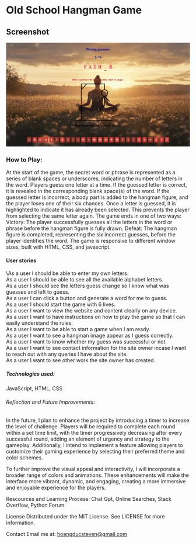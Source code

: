 # Old School Hangman Game

## Screenshot

![Game Screenshot](screenshot/screenshot.png)

### How to Play:

At the start of the game, the secret word or phrase is represented as a series of blank spaces or underscores, indicating the number of letters in the word.
Players guess one letter at a time.
If the guessed letter is correct, it is revealed in the corresponding blank space(s) of the word.
If the guessed letter is incorrect, a body part is added to the hangman figure, and the player loses one of their six chances.
Once a letter is guessed, it is highlighted to indicate it has already been selected. This prevents the player from selecting the same letter again.
The game ends in one of two ways:
Victory: The player successfully guesses all the letters in the word or phrase before the hangman figure is fully drawn.
Defeat: The hangman figure is completed, representing the six incorrect guesses, before the player identifies the word.
The game is responsive to different window sizes, built with HTML, CSS, and javascript.   

#### User stories

\As a user I should be able to enter my own letters.\
As a user I should be able to see all the available alphabet letters.\
As a user I should see the letters guess change so I know what was guesses and left to guess.\
As a user I can click a button and generate a word for me to guess.\
As a user I should start the game with 6 lives.\
As a user I want to view the website and content clearly on any device.\
As a user I want to have instructions on how to play the game so that I can easily understand the rules.\
As a user I want to be able to start a game when I am ready.\
As a user I want to see a hangman image appear as I guess correctly.\
As a user I want to know whether my guess was successful or not.\
As a user I want to see contact information for the site owner incase I want to reach out with any queries I have about the site.\
As a user I want to see other work the site owner has created.
 
##### Technologies used: 
JavaScript, HTML, CSS

###### Reflection and Future Improvements:

In the future, I plan to enhance the project by introducing a timer to increase the level of challenge. Players will be required to complete each round within a set time limit, with the timer progressively decreasing after every successful round, adding an element of urgency and strategy to the gameplay. Additionally, I intend to implement a feature allowing players to customize their gaming experience by selecting their preferred theme and color schemes.

To further improve the visual appeal and interactivity, I will incorporate a broader range of colors and animations. These enhancements will make the interface more vibrant, dynamic, and engaging, creating a more immersive and enjoyable experience for the players. 

Rescources and Learning Process:
Chat Gpt,
Online Searches,
Stack Overflow,
Python Forum.

License
Distributed under the MIT License.  See LICENSE for more information.

Contact
Email me at: hoangducsteven@gmail.com
